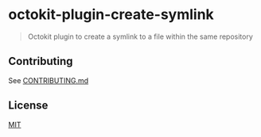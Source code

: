 # octokit-plugin-create-symlink

> Octokit plugin to create a symlink to a file within the same repository

## Contributing

See [CONTRIBUTING.md](CONTRIBUTING.md)

## License

[MIT](LICENSE)
